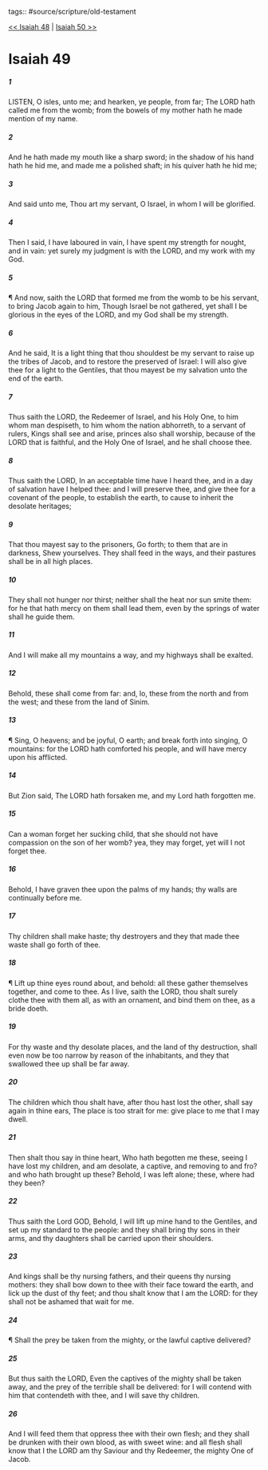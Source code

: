 tags:: #source/scripture/old-testament

[<< Isaiah 48](source/scripture/old-testament/23_Isaiah/Isaiah_48.md) | [Isaiah 50 >>](source/scripture/old-testament/23_Isaiah/Isaiah_50.md)

# Isaiah 49

##### 1

LISTEN, O isles, unto me; and hearken, ye people, from far; The LORD hath called me from the womb; from the bowels of my mother hath he made mention of my name.

##### 2

And he hath made my mouth like a sharp sword; in the shadow of his hand hath he hid me, and made me a polished shaft; in his quiver hath he hid me;

##### 3

And said unto me, Thou art my servant, O Israel, in whom I will be glorified.

##### 4

Then I said, I have laboured in vain, I have spent my strength for nought, and in vain: yet surely my judgment is with the LORD, and my work with my God.

##### 5

¶ And now, saith the LORD that formed me from the womb to be his servant, to bring Jacob again to him, Though Israel be not gathered, yet shall I be glorious in the eyes of the LORD, and my God shall be my strength.

##### 6

And he said, It is a light thing that thou shouldest be my servant to raise up the tribes of Jacob, and to restore the preserved of Israel: I will also give thee for a light to the Gentiles, that thou mayest be my salvation unto the end of the earth.

##### 7

Thus saith the LORD, the Redeemer of Israel, and his Holy One, to him whom man despiseth, to him whom the nation abhorreth, to a servant of rulers, Kings shall see and arise, princes also shall worship, because of the LORD that is faithful, and the Holy One of Israel, and he shall choose thee.

##### 8

Thus saith the LORD, In an acceptable time have I heard thee, and in a day of salvation have I helped thee: and I will preserve thee, and give thee for a covenant of the people, to establish the earth, to cause to inherit the desolate heritages;

##### 9

That thou mayest say to the prisoners, Go forth; to them that are in darkness, Shew yourselves. They shall feed in the ways, and their pastures shall be in all high places.

##### 10

They shall not hunger nor thirst; neither shall the heat nor sun smite them: for he that hath mercy on them shall lead them, even by the springs of water shall he guide them.

##### 11

And I will make all my mountains a way, and my highways shall be exalted.

##### 12

Behold, these shall come from far: and, lo, these from the north and from the west; and these from the land of Sinim.

##### 13

¶ Sing, O heavens; and be joyful, O earth; and break forth into singing, O mountains: for the LORD hath comforted his people, and will have mercy upon his afflicted.

##### 14

But Zion said, The LORD hath forsaken me, and my Lord hath forgotten me.

##### 15

Can a woman forget her sucking child, that she should not have compassion on the son of her womb? yea, they may forget, yet will I not forget thee.

##### 16

Behold, I have graven thee upon the palms of my hands; thy walls are continually before me.

##### 17

Thy children shall make haste; thy destroyers and they that made thee waste shall go forth of thee.

##### 18

¶ Lift up thine eyes round about, and behold: all these gather themselves together, and come to thee. As I live, saith the LORD, thou shalt surely clothe thee with them all, as with an ornament, and bind them on thee, as a bride doeth.

##### 19

For thy waste and thy desolate places, and the land of thy destruction, shall even now be too narrow by reason of the inhabitants, and they that swallowed thee up shall be far away.

##### 20

The children which thou shalt have, after thou hast lost the other, shall say again in thine ears, The place is too strait for me: give place to me that I may dwell.

##### 21

Then shalt thou say in thine heart, Who hath begotten me these, seeing I have lost my children, and am desolate, a captive, and removing to and fro? and who hath brought up these? Behold, I was left alone; these, where had they been?

##### 22

Thus saith the Lord GOD, Behold, I will lift up mine hand to the Gentiles, and set up my standard to the people: and they shall bring thy sons in their arms, and thy daughters shall be carried upon their shoulders.

##### 23

And kings shall be thy nursing fathers, and their queens thy nursing mothers: they shall bow down to thee with their face toward the earth, and lick up the dust of thy feet; and thou shalt know that I am the LORD: for they shall not be ashamed that wait for me.

##### 24

¶ Shall the prey be taken from the mighty, or the lawful captive delivered?

##### 25

But thus saith the LORD, Even the captives of the mighty shall be taken away, and the prey of the terrible shall be delivered: for I will contend with him that contendeth with thee, and I will save thy children.

##### 26

And I will feed them that oppress thee with their own flesh; and they shall be drunken with their own blood, as with sweet wine: and all flesh shall know that I the LORD am thy Saviour and thy Redeemer, the mighty One of Jacob.
